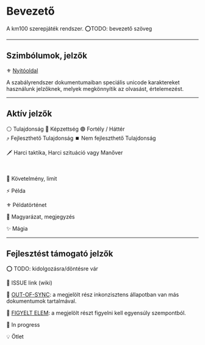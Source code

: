 # Bevezető

A km100 szerepjáték rendszer.
⭕TODO: bevezető szöveg



---
## Szimbólumok, jelzők

⚜️ [Nyitóoldal](start.md)

A szabályrendszer dokumentumaiban speciális unicode karaktereket használunk jelzőknek, melyek megkönnyítik az olvasást, értelemezést.

---
## Aktív jelzők
⚪ Tulajdonság 🔵 Képzettség 🟣 Fortély / Háttér\
⤴️ Fejleszthető Tulajdonság  ⏹️ Nem fejleszthető Tulajdonság

🗡️ Harci taktika, Harci szituáció vagy Manőver

<br />

🔻 Követelmény, limit

⚡ Példa

⚜️ Példatörténet

🔆 Magyarázat, megjegyzés

✨ Mágia

---
## Fejlesztést támogató jelzők

⭕ TODO: kidolgozásra/döntésre vár

🔺 ISSUE link (wiki)

🔹 [OUT-OF-SYNC](https://github.com/kaktusztea/km100/wiki/OUT-OF-SYNC): a megjelölt rész inkonzisztens állapotban van más dokumentumok tartalmával.

👀 [FIGYELT ELEM](https://github.com/kaktusztea/km100/wiki/FIGYELT-ELEMEK): a megjelölt részt figyelni kell egyensúly szempontból.

🚧 In progress

💡 Ötlet
